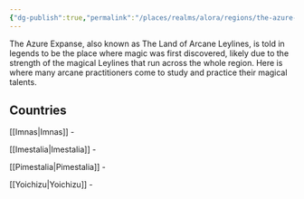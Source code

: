 ```yaml
---
{"dg-publish":true,"permalink":"/places/realms/alora/regions/the-azure-expanse/"}
---
```




The Azure Expanse, also known as The Land of Arcane Leylines, is told in legends to be the place where magic was first discovered, likely due to the strength of the magical Leylines that run across the whole region. Here is where many arcane practitioners come to study and practice their magical talents.

## Countries

[[Imnas\|Imnas]] - 

[[Imestalia\|Imestalia]] - 

[[Pimestalia\|Pimestalia]] - 

[[Yoichizu\|Yoichizu]] - 